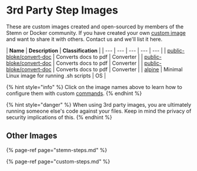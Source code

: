 # 3rd Party Step Images

These are custom images created and open-sourced by members of the Stemn or Docker community. If you have created your own [custom image](custom-steps.md) and want to share it with others. Contact us and we'll list it here.

| **Name** | **Description** | **Classification** |
| --- | --- | --- | --- | --- |
| [public-bloke/convert-doc](http://google.com) | Converts docs to pdf | Converter |
| [public-bloke/convert-doc](http://google.com/) | Converts docs to pdf | Converter |
| [public-bloke/convert-doc](http://google.com/) | Converts docs to pdf | Converter |
| [alpine](https://hub.docker.com/_/alpine/) | Minimal Linux image for running .sh scripts | OS |

{% hint style="info" %}
Click on the image names above to learn how to configure them with custom [commands](../../pipeline-step-command.md).
{% endhint %}

{% hint style="danger" %}
When using 3rd party images, you are ultimately running someone else's code against your files. Keep in mind the privacy of security implications of this.
{% endhint %}

## Other Images

{% page-ref page="stemn-steps.md" %}

{% page-ref page="custom-steps.md" %}



